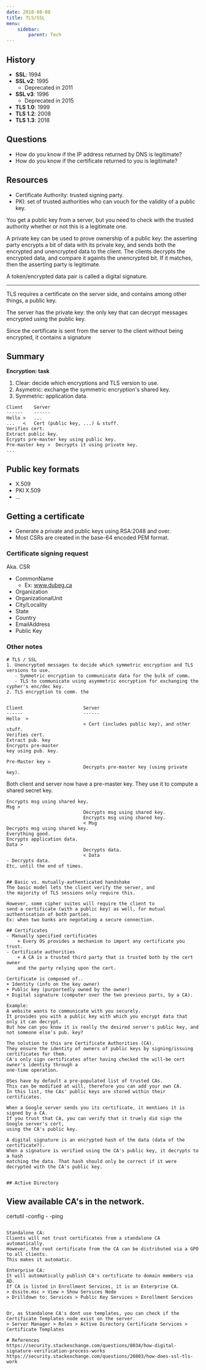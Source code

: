 ```yaml
---
date: 2018-08-08
title: TLS/SSL
menu:
    sidebar:
        parent: Tech
---
```



## History

- __SSL__: 1994
- __SSL v2__: 1995
    + Deprecated in 2011
- __SSL v3__: 1996
    + Deprecated in 2015
- __TLS 1.0__: 1999
- __TLS 1.2__: 2008
- __TLS 1.3__: 2018


## Questions

- How do you know if the IP address returned by DNS is legitimate? 
- How do you know if the certificate returned to you is legitimate?



## Resources

- Certificate Authority: trusted signing party.
- PKI: set of trusted authorities who can vouch for the validity of a public key.

You get a public key from a server, but you need to check with the trusted authority whether or not this is a legitimate one.

A private key can be used to prove ownership of a public key: the asserting party encrypts a bit of data with its private key, and sends both the encrypted and unencrypted data to the client. The clients decrypts the encrypted data, and compare it againts the unencrypted bit. If it matches, then the asserting party is legitimate.

A token/encrypted data pair is called a digital signature.


-------------------------


TLS requires a certificate on the server side, and contains among other things, a public key.

The server has the private key: the only key that can decrypt messages encrypted using the public key.

Since the certificate is sent from the server to the client without being encrypted, it contains a signature



## Summary

__Encryption: task__

1. Clear: decide which encryptions and TLS version to use.
1. Asymetric: exchange the symmetric encryption's shared key.
1. Symmetric: application data.


```
Client    Server
------    ------
Hello >   ...
...   <   Cert (public key, ...) & stuff.
Verifies cert.
Extract public key.
Ecrypts pre-master key using public key.
Pre-master key >  Decrypts it using private key.
...
```


## Public key formats

- X.509
- PKI X.509
- ...


## Getting a certificate
- Generate a private and public keys using RSA:2048 and over.
- Most CSRs are created in the base-64 encoded PEM format.


### Certificate signing request

Aka. CSR

- CommonName
	+ Ex: www.dubeg.ca
- Organization
- OrganizationalUnit
- City/Locality
- State
- Country
- EmailAddress
- Public Key


### Other notes
```
# TLS / SSL
1. Unencrypted messages to decide which symmetric encryption and TLS versions to use.
   - Symmetric encryption to communicate data for the bulk of comm.
   - TLS to communicate using asymmetric encryption for exchanging the cypher's enc/dec key. 
2. TLS encryption to comm. the 


Client                      Server
------                      ------
Hello  >
                            < Cert (includes public key), and other stuff.
Verifies cert.
Extract pub. key
Encrypts pre-master
key using pub. key.

Pre-Master key > 
                            Decrypts pre-master key (using private key).

```
Both client and server now have a pre-master key.
They use it to compute a shared secret key.
```
Encrypts msg using shared key.
Msg >
                            Decrypts msg using shared key.
                            Encrypts msg using shared key.
                            < Msg
Decrypts msg using shared key.
Everything good.
Encrypts application data.
Data >
                            Decrypts data.
                            < Data
- Decrypts data.
Etc, until the end of times.


## Basic vs. mutually-authenticated handshake
The basic model lets the client verify the server, and
the majority of TLS sessions only require this.

However, some cipher suites will require the client to
send a certificate (with a public key) as well, for mutual
authentication of both parties.
Ex: when two banks are negotating a secure connection.

## Certificates
- Manually specified certificates
    + Every OS provides a mechanism to import any certificate you trust.
- Certificate authorities
    + A CA is a trusted third party that is trusted both by the cert owner 
    and the party relying upon the cert.

Certificate is composed of..
+ Identity (info on the key owner)
+ Public key (purportedly owned by the owner)
+ Digital signature (computer over the two previous parts, by a CA).

Example:
A website wants to communicate with you securely.
It provides you with a public key with which you encrypt data that only it can decrypt.
But how can you know it is really the desired server's public key, and not someone else's pub. key?

The solution to this are Certificate Authorities (CA).
They ensure the identity of owners of public keys by signing/issuing certificates for them.
CA's only sign certificates after having checked the will-be cert owner's identity through a 
one-time operation.

OSes have by default a pre-populated list of trusted CAs.
This can be modified at will, therefore you can add your own CA.
In this list, the CAs' public keys are stored within their certificates.

When a Google server sends you its certificate, it mentions it is signed by a CA.
If you trust that CA, you can verify that it truely did sign the Google server's cert,
using the CA's public key.

A digital signature is an encrypted hash of the data (data of the certificate?).
When a signature is verified using the CA's public key, it decrypts to a hash
matching the data. That hash should only be correct if it were decrypted with the CA's public key.


## Active Directory
```
## View available CA's in the network.
certutil -config - -ping
```
 
Standalone CA:
Clients will not trust certificates from a standalone CA automatically.
However, the root certificate from the CA can be distributed via a GPO to all clients.
This makes it automatic.

Enterprise CA:
It will automatically publish CA's certificate to domain members via AD.
If CA is listed in Enrollment Services, it is an Enterprise CA.
> dssite.msc > View > Show Services Node
> Drilldown to: Services > Public Key Services > Enrollment Services


Or, as Standalone CA's dont use templates, you can check if the 
Certificate Templates node exist on the server.
> Server Manager > Roles > Active Directory Certificate Services > Certificate Templates

# References
https://security.stackexchange.com/questions/8034/how-digital-signature-verification-process-works
https://security.stackexchange.com/questions/20803/how-does-ssl-tls-work
```